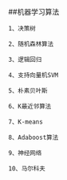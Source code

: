 ##机器学习算法


	1、决策树

	2、随机森林算法

	3、逻辑回归

	4、支持向量机SVM

	5、朴素贝叶斯

	6、K最近邻算法

	7、K-means

	8、Adaboost算法

	9、神经网络

	10、马尔科夫


